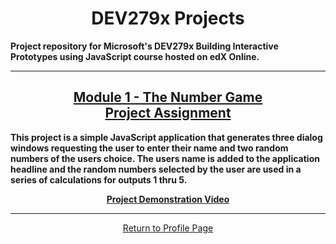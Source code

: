 <h1 align="center">DEV279x Projects</h1>

<strong><b>Project repository for Microsoft's DEV279x Building Interactive Prototypes using JavaScript course hosted on edX Online.</b></strong>

<hr>

<a href="https://github.com/REPNOT/DEV279x_Projects/tree/master/Module_1_Number_Game" target="_blank"><h2 align="center">Module 1 - The Number Game<br>Project Assignment</h2></a>

<strong><b>This project is a simple JavaScript application that generates three dialog windows requesting the user to enter their name and two random numbers of the users choice.  The users name is added to the application headline and the random numbers selected by the user are used in a series of calculations for outputs 1 thru 5.</b></strong>

<a href="https://www.screencast.com/t/jcrsuTHl213"><p align="center"><strong>Project Demonstration Video</strong></p></a>

<hr>

<a href="https://github.com/REPNOT/DEV279x_Projects"><p align="center">Return to Profile Page</p></a>
